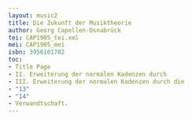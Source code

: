 ```yaml
---
layout: music2
title: Die Zukunft der Musiktheorie
author: Georg Capellen-Osnabrück
tei: CAP1905_tei.xml
mei: CAP1905_mei
isbn: 3956101782
toc:
- Title Page
- II. Erweiterung der normalen Kadenzen durch
- III. Erweiterung der normalen Kadenzen durch die
- "13"
- "14"
- Verwandtschaft.
---
```

